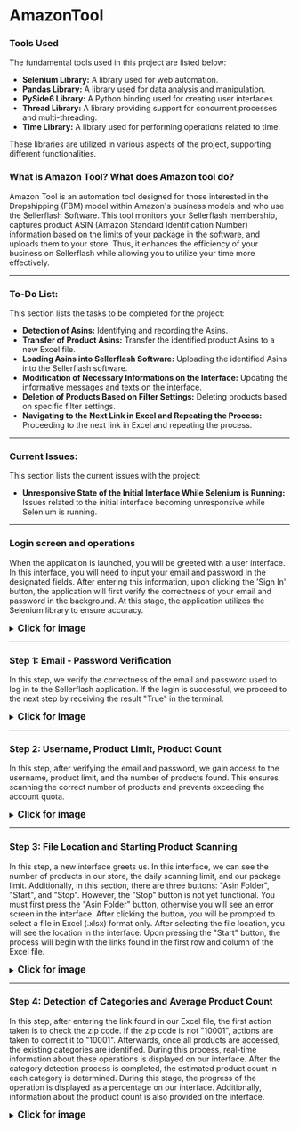 # AmazonTool

### Tools Used

The fundamental tools used in this project are listed below:

- **Selenium Library:** A library used for web automation.
- **Pandas Library:** A library used for data analysis and manipulation.
- **PySide6 Library:** A Python binding used for creating user interfaces.
- **Thread Library:** A library providing support for concurrent processes and multi-threading.
- **Time Library:** A library used for performing operations related to time.

These libraries are utilized in various aspects of the project, supporting different functionalities.

### What is Amazon Tool? What does Amazon tool do?

Amazon Tool is an automation tool designed for those interested in the Dropshipping (FBM) model within Amazon's business models and who use the Sellerflash Software. This tool monitors your Sellerflash membership, captures product ASIN (Amazon Standard Identification Number) information based on the limits of your package in the software, and uploads them to your store. Thus, it enhances the efficiency of your business on Sellerflash while allowing you to utilize your time more effectively.

---

### To-Do List:

This section lists the tasks to be completed for the project:

- **Detection of Asins:** Identifying and recording the Asins.
- **Transfer of Product Asins:** Transfer the identified product Asins to a new Excel file.
- **Loading Asins into Sellerflash Software:** Uploading the identified Asins into the Sellerflash software.
- **Modification of Necessary Informations on the Interface:** Updating the informative messages and texts on the interface.
- **Deletion of Products Based on Filter Settings:** Deleting products based on specific filter settings.
- **Navigating to the Next Link in Excel and Repeating the Process:** Proceeding to the next link in Excel and repeating the process.

---

### Current Issues:

This section lists the current issues with the project:

- **Unresponsive State of the Initial Interface While Selenium is Running:** Issues related to the initial interface becoming unresponsive while Selenium is running.

---

### Login screen and operations

When the application is launched, you will be greeted with a user interface. In this interface, you will need to input your email and password in the designated fields. After entering this information, upon clicking the 'Sign In' button, the application will first verify the correctness of your email and password in the background. At this stage, the application utilizes the Selenium library to ensure accuracy.

<details>
<summary><b><big>Click for image</big></b></summary>
<p align="center">
  <img src="https://cdn.discordapp.com/attachments/782962565293932554/1232309636305125416/Login_Screen.PNG?ex=6628fd48&is=6627abc8&hm=5341f06e2786d68102ea092f2882515b989219dec5432a5f3844119ca1b41e07&" alt="Login Screen">
</p>
</details>

---

### Step 1: Email - Password Verification

In this step, we verify the correctness of the email and password used to log in to the Sellerflash application. If the login is successful, we proceed to the next step by receiving the result "True" in the terminal.

<details>
<summary><b><big>Click for image</big></b></summary>
<p align="center">
  <img src="https://cdn.discordapp.com/attachments/782962565293932554/1232317096441155715/Selenium1.PNG?ex=6629043b&is=6627b2bb&hm=8fb6bbebe0738f3a533bcf939398504c44dae18b2743cc1a5db816c72ff39e30&" alt="Login Screen">
</p>
</details>

---

### Step 2: Username, Product Limit, Product Count

In this step, after verifying the email and password, we gain access to the username, product limit, and the number of products found. This ensures scanning the correct number of products and prevents exceeding the account quota.

<details>
<summary><b><big>Click for image</big></b></summary>
<p align="center">
  <img src="https://cdn.discordapp.com/attachments/782962565293932554/1232321304473112687/Selenium2.PNG?ex=66290826&is=6627b6a6&hm=14086d9ea592e7759e02df8563f48fb3ce271c1c6927533faf38fa507d54afd5&" alt="Login Screen">
</p>
</details>

---

### Step 3: File Location and Starting Product Scanning

In this step, a new interface greets us. In this interface, we can see the number of products in our store, the daily scanning limit, and our package limit. Additionally, in this section, there are three buttons: "Asin Folder", "Start", and "Stop". However, the "Stop" button is not yet functional. You must first press the "Asin Folder" button, otherwise you will see an error screen in the interface. After clicking the button, you will be prompted to select a file in Excel (.xlsx) format only. After selecting the file location, you will see the location in the interface. Upon pressing the "Start" button, the process will begin with the links found in the first row and column of the Excel file.

<details>
<summary><b><big>Click for image</big></b></summary>
<p align="center">
  <img src="https://cdn.discordapp.com/attachments/782962565293932554/1232324637036122153/Settings_Screen.PNG?ex=66290b40&is=6627b9c0&hm=5b5f749cd0dfbd33e2c8256b1a0ff26ef7b5ceabb78f793bfc960a2749edc43a&" alt="Login Screen">
  <p align="center">
  <img src="https://cdn.discordapp.com/attachments/782962565293932554/1232325360662614056/Settings_Screen1.PNG?ex=66290bed&is=6627ba6d&hm=e9928c7f3c5f61cc0ec2924f1b9978ca7c6b6faac6e317c1bc80bfba12a0edcd&" alt="Login Screen">
  <p align="center">
  <img src="https://cdn.discordapp.com/attachments/782962565293932554/1232325372570239106/Settings_Screen2.PNG?ex=66290bf0&is=6627ba70&hm=1b38764b1d3dc24253a29d1dc5255e3d8aedd78d5147646f5a035ba79442abb3&" alt="Login Screen">
</p>
</details>

---

### Step 4: Detection of Categories and Average Product Count

In this step, after entering the link found in our Excel file, the first action taken is to check the zip code. If the zip code is not "10001", actions are taken to correct it to "10001". Afterwards, once all products are accessed, the existing categories are identified. During this process, real-time information about these operations is displayed on our interface. After the category detection process is completed, the estimated product count in each category is determined. During this stage, the progress of the operation is displayed as a percentage on our interface. Additionally, information about the product count is also provided on the interface.

<details>
<summary><b><big>Click for image</big></b></summary>
<p align="center">
  <img src="https://cdn.discordapp.com/attachments/782962565293932554/1232329260606165082/Selenium4.PNG?ex=66290f8f&is=6627be0f&hm=5f77b26ab603b0e512404f2bce809b3e1e5e022ec4155eb7833d33973223b9d2&" alt="Login Screen">
  <p align="center">
  <img src="https://cdn.discordapp.com/attachments/782962565293932554/1232329275500265553/Selenium5.PNG?ex=66290f92&is=6627be12&hm=e7644b0acebabc50745fe393b5065b2ace880a822bd51aa004a85af09fce6a82&" alt="Login Screen">
</p>
</details>
